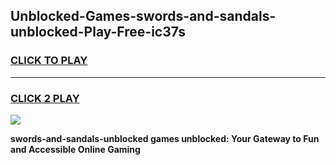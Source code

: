 
## Unblocked-Games-swords-and-sandals-unblocked-Play-Free-ic37s
<h3>
<a href="https://premium76.site?title=swords-and-sandals-unblocked&ref=19M">CLICK TO PLAY</a></h3>
<hr>

<h3>
<a href="https://premium76.site?title=swords-and-sandals-unblocked&ref=19M">CLICK 2 PLAY</a>
  
</h3>

<a href="https://premium76.site?title=swords-and-sandals-unblocked&ref=19M"><img src="https://clearcache.store/games.png"></a>


**swords-and-sandals-unblocked games unblocked: Your Gateway to Fun and Accessible Online Gaming**
